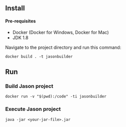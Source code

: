 

## Install
#### Pre-requisites
* Docker (Docker for Windows, Docker for Mac)
* JDK 1.8

Navigate to the project directory and run this command:
```
docker build . -t jasonbuilder
```

## Run
### Build Jason project
```
docker run -v "$(pwd):/code" -ti jasonbuilder
```
### Execute Jason project
```
java -jar <your-jar-file>.jar
```
